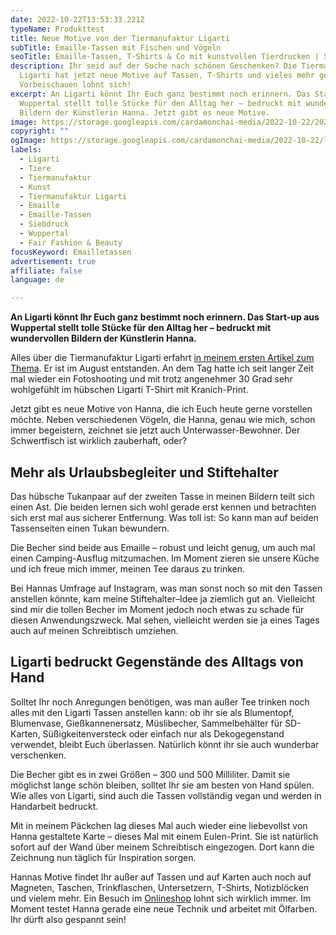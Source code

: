 ```yaml
---
date: 2022-10-22T13:53:33.221Z
typeName: Produkttest
title: Neue Motive von der Tiermanufaktur Ligarti
subTitle: Emaille-Tassen mit Fischen und Vögeln
seoTitle: Emaille-Tassen, T-Shirts & Co mit kunstvollen Tierdrucken | Sounds Vegan
description: Ihr seid auf der Suche nach schönen Geschenken? Die Tiermanufaktur
  Ligarti hat jetzt neue Motive auf Tassen, T-Shirts und vieles mehr gedruckt.
  Vorbeischauen lohnt sich!
excerpt: An Ligarti könnt Ihr Euch ganz bestimmt noch erinnern. Das Start-up aus
  Wuppertal stellt tolle Stücke für den Alltag her – bedruckt mit wundervollen
  Bildern der Künstlerin Hanna. Jetzt gibt es neue Motive.
image: https://storage.googleapis.com/cardamonchai-media/2022-10-22/2022-10-22-ligarti-006-jpg-imagine-d8c8b8_977862_2048_1536/640.webp
copyright: ""
ogImage: https://storage.googleapis.com/cardamonchai-media/2022-10-22/ligarti-neue-motive-fb-jpeg-imagine-784828_8c7c71_1200_628/640.webp
labels:
  - Ligarti
  - Tiere
  - Tiermanufaktur
  - Kunst
  - Tiermanufaktur Ligarti
  - Emaille
  - Emaille-Tassen
  - Siebdruck
  - Wuppertal
  - Fair Fashion & Beauty
focusKeyword: Emailletassen
advertisement: true
affiliate: false
language: de

---
```


**An Ligarti könnt Ihr Euch ganz bestimmt noch erinnern. Das Start-up aus Wuppertal stellt tolle Stücke für den Alltag her – bedruckt mit wundervollen Bildern der Künstlerin Hanna.**

Alles über die Tiermanufaktur Ligarti erfahrt [in meinem ersten Artikel zum Thema](/2022/08/ligarti-die-tiermanufaktur/). Er ist im August entstanden. An dem Tag hatte ich seit langer Zeit mal wieder ein Fotoshooting und mit trotz angenehmer 30 Grad sehr wohlgefühlt im hübschen Ligarti T-Shirt mit Kranich-Print.

Jetzt gibt es neue Motive von Hanna, die ich Euch heute gerne vorstellen möchte. Neben verschiedenen Vögeln, die Hanna, genau wie mich, schon immer begeistern, zeichnet sie jetzt auch Unterwasser-Bewohner. Der Schwertfisch ist wirklich zauberhaft, oder?

## Mehr als Urlaubsbegleiter und Stiftehalter

Das hübsche Tukanpaar auf der zweiten Tasse in meinen Bildern teilt sich einen Ast. Die beiden lernen sich wohl gerade erst kennen und betrachten sich erst mal aus sicherer Entfernung. Was toll ist: So kann man auf beiden Tassenseiten einen Tukan bewundern.

Die Becher sind beide aus Emaille – robust und leicht genug, um auch mal einen Camping-Ausflug mitzumachen. Im Moment zieren sie unsere Küche und ich freue mich immer, meinen Tee daraus zu trinken.

Bei Hannas Umfrage auf Instagram, was man sonst noch so mit den Tassen anstellen könnte, kam meine Stiftehalter–Idee ja ziemlich gut an. Vielleicht sind mir die tollen Becher im Moment jedoch noch etwas zu schade für diesen Anwendungszweck. Mal sehen, vielleicht werden sie ja eines Tages auch auf meinen Schreibtisch umziehen.

<Gallery name="ligarti-emailletassen-2" />

## Ligarti bedruckt Gegenstände des Alltags von Hand

Solltet Ihr noch Anregungen benötigen, was man außer Tee trinken noch alles mit den Ligarti Tassen anstellen kann: ob ihr sie als Blumentopf, Blumenvase, Gießkannenersatz, Müslibecher, Sammelbehälter für SD-Karten, Süßigkeitenversteck oder einfach nur als Dekogegenstand verwendet, bleibt Euch überlassen. Natürlich könnt ihr sie auch wunderbar verschenken.

Die Becher gibt es in zwei Größen – 300 und 500 Milliliter. Damit sie möglichst lange schön bleiben, solltet Ihr sie am besten von Hand spülen. Wie alles von Ligarti, sind auch die Tassen vollständig vegan und werden in Handarbeit bedruckt.

Mit in meinem Päckchen lag dieses Mal auch wieder eine liebevollst von Hanna gestaltete Karte – dieses Mal mit einem Eulen-Print. Sie ist natürlich sofort auf der Wand über meinem Schreibtisch eingezogen. Dort kann die Zeichnung nun täglich für Inspiration sorgen.

Hannas Motive findet Ihr außer auf Tassen und auf Karten auch noch auf Magneten, Taschen, Trinkflaschen, Untersetzern, T-Shirts, Notizblöcken und vielem mehr. Ein Besuch im [Onlineshop](https://ligarti.com/) lohnt sich wirklich immer. Im Moment testet Hanna gerade eine neue Technik und arbeitet mit Ölfarben. Ihr dürft also gespannt sein!

<Gallery name="ligarti-emailletassen-1" />
